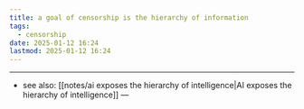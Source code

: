 ```yaml
---
title: a goal of censorship is the hierarchy of information
tags:
  - censorship
date: 2025-01-12 16:24
lastmod: 2025-01-12 16:24
---
```

---
- see also: [[notes/ai exposes the hierarchy of intelligence|AI exposes the hierarchy of intelligence]] — 